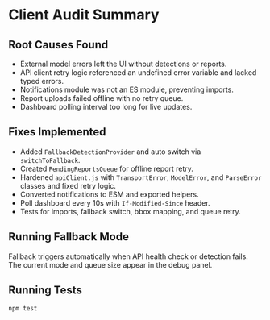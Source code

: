 # Client Audit Summary

## Root Causes Found
- External model errors left the UI without detections or reports.
- API client retry logic referenced an undefined error variable and lacked typed errors.
- Notifications module was not an ES module, preventing imports.
- Report uploads failed offline with no retry queue.
- Dashboard polling interval too long for live updates.

## Fixes Implemented
- Added `FallbackDetectionProvider` and auto switch via `switchToFallback`.
- Created `PendingReportsQueue` for offline report retry.
- Hardened `apiClient.js` with `TransportError`, `ModelError`, and `ParseError` classes and fixed retry logic.
- Converted notifications to ESM and exported helpers.
- Poll dashboard every 10s with `If-Modified-Since` header.
- Tests for imports, fallback switch, bbox mapping, and queue retry.

## Running Fallback Mode
Fallback triggers automatically when API health check or detection fails. The current mode and queue size appear in the debug panel.

## Running Tests
```bash
npm test
```
